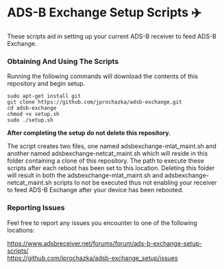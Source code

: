 # ADS-B Exchange Setup Scripts :airplane:

These scripts aid in setting up your current ADS-B receiver to feed ADS-B Exchange.

### Obtaining And Using The Scripts

Running the following commands will download the contents of this repository and begin setup.

    sudo apt-get install git
    git clone https://github.com/jprochazka/adsb-exchange.git
    cd adsb-exchange
    chmod +x setup.sh
    sudo ./setup.sh
    
**After completing the setup do not delete this repository.**

The script creates two files, one named adsbexchange-mlat_maint.sh and another named adsbexchange-netcat_maint.sh which will reside in this folder containing a clone of this repository. The path to execute these scripts after each reboot has been set to this location. Deleting this folder will result in both the adsbexchange-mlat_maint.sh and adsbexchange-netcat_maint.sh scripts to not be executed thus not enabling your receiver to feed ADS-B Exchange after your device has been rebooted.

### Reporting Issues

Feel free to report any issues you encounter to one of the following locations:

https://www.adsbreceiver.net/forums/forum/ads-b-exchange-setup-scripts/  
https://github.com/jprochazka/adsb-exchange_setup/issues  

